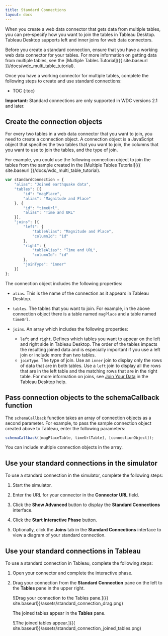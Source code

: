 ```yaml
---
title: Standard Connections
layout: docs
---
```


When you create a web data connector that gets data from multiple tables, you can pre-specify how you want to join
the tables in Tableau Desktop. Tableau Desktop supports left and inner joins for web data connectors.

Before you create a standard connection, ensure that you have a working web data connector for your tables. For more information
on getting data from multiple tables, see the [Multiple Tables Tutorial]({{ site.baseurl }}/docs/wdc_multi_table_tutorial).

Once you have a working connector for multiple tables, complete the following steps to create and use standard connections:

* TOC
{:toc}

<div class="alert alert-info">
    <b>Important:</b> Standard connections are only supported in WDC versions 2.1 and later.
</div>

## Create the connection objects

For every two tables in a web data connector that you want to join, you need to create a connection object. A connection
object is a JavaScript object that specifies the two tables that you want to join, the columns that you want to use
to join the tables, and the type of join.


For example, you could use the following connection object to join the tables from the sample created in the
[Multiple Tables Tutorial]({{ site.baseurl }}/docs/wdc_multi_table_tutorial).


```js
var standardConnection = {
    "alias": "Joined earthquake data",
    "tables": [{
        "id": "magPlace",
        "alias": "Magnitude and Place"
    }, {
        "id": "timeUrl",
        "alias": "Time and URL"
    }],
    "joins": [{
        "left": {
            "tableAlias": "Magnitude and Place",
            "columnId": "id"
        },
        "right": {
            "tableAlias": "Time and URL",
            "columnId": "id"
        },
        "joinType": "inner"
    }]
};
```

The connection object includes the following properties:

* `alias`. This is the name of the connection as it appears in Tableau Desktop.

* `tables`. The tables that you want to join. For example, in the above connection object there is a table named `magPlace` and a
  table named `timeUrl`.

* `joins`. An array which includes the following properties:
  * `left` and `right`. Defines which tables you want to appear on the left and right side in Tableau Desktop. The order
    of the tables impacts the resulting joined data and is especially important if you use a left join or include more
    than two tables.
  * `joinType`. The type of join. Use an `inner` join to display only the rows of data that are in both tables. Use a
    `left` join to display all the rows that are in the left table and the matching rows that are in the right table.
    For more information on joins, see [Join Your
    Data](https://onlinehelp.tableau.com/current/pro/desktop/en-us/joining_tables.html) in the Tableau Desktop help.


## Pass connection objects to the schemaCallback function

The `schemaCallback` function takes an array of connection objects as a second parameter. For example, to pass the
sample connection object created above to Tableau, enter the following parameters:

```js
schemaCallback([magPlaceTable, timeUrlTable], [connectionObject]);
```

You can include multiple connection objects in the array.

## Use your standard connections in the simulator

To use a standard connection in the simulator, complete the following steps:

1. Start the simulator.

1. Enter the URL for your connector in the **Connector URL** field.

1. Click the **Show Advanced** button to display the **Standard Connections** interface.

1. Click the **Start Interactive Phase** button.

1. Optionally, click the **Joins** tab in the **Standard Connections** interface to view a diagram of your standard connection.

## Use your standard connections in Tableau

To use a standard connection in Tableau, complete the following steps:

1. Open your connector and complete the interactive phase.

1. Drag your connection from the **Standard Connection** pane on the left to the **Tables** pane in the upper right.

   ![Drag your connection to the Tables pane.]({{ site.baseurl}}/assets/standard_connection_drag.png)

   The joined tables appear in the **Tables** pane.

   ![The joined tables appear.]({{ site.baseurl}}/assets/standard_connection_joined_tables.png)
